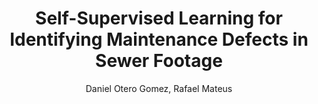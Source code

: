 ---
paperId: 26
author: Daniel Otero Gomez, Rafael Mateus
publicationauthor: Mateus, R. et. al.
title: Self-Supervised Learning for Identifying Maintenance Defects in Sewer Footage
pdf: Rafael_Mateus.pdf
poster: --
pitch: --
type: --
topic: 
subtopic: 
link: https://doi.org/10.52591/lxai202407276
conference: icml
year: 2024
tags: icml-2024
location: Vienna, Austria
---